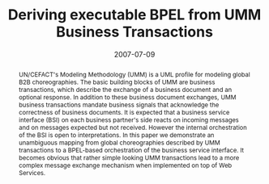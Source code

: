 ---
abstract: UN/CEFACT's Modeling Methodology (UMM) is a UML profile for modeling global
  B2B choreographies. The basic building blocks of UMM are business transactions,
  which describe the exchange of a business document and an optional response. In
  addition to these business document exchanges, UMM business transactions mandate
  business signals that acknowledge the correctness of business documents. It is expected
  that a business service interface (BSI) on each business partner's side reacts on
  incoming messages and on messages expected but not received. However the internal
  orchestration of the BSI is open to interpretations. In this paper we demonstrate
  an unambiguous mapping from global choreographies described by UMM transactions
  to a BPEL-based orchestration of the business service interface. It becomes obvious
  that rather simple looking UMM transactions lead to a more complex message exchange
  mechanism when implemented on top of Web Services.
authors:
- Birgit Hofreiter
- Christian Huemer
- Philipp Liegl
- Rainer Schuster
- Marco Zapletal
date: '2007-07-09'
featured: false
publication_types:
- '0'
publishDate: '2007-07-09'
title: Deriving executable BPEL from UMM Business Transactions
url_pdf: http://publik.tuwien.ac.at/files/pub-inf_5003.pdf
---